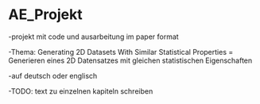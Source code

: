 # AE_Projekt

-projekt mit code und ausarbeitung im paper format

-Thema: Generating 2D Datasets With Similar Statistical Properties = Generieren eines 2D Datensatzes mit gleichen statistischen Eigenschaften

-auf deutsch oder englisch

-TODO: text zu einzelnen kapiteln schreiben